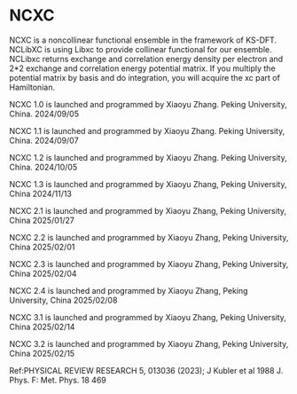 # NCXC
NCXC is a noncollinear functional ensemble in the framework of KS-DFT.
NCLibXC is using Libxc to provide collinear functional for our ensemble. NCLibxc returns exchange and correlation energy density per electron and 2*2 exchange and correlation energy potential matrix. If you multiply the potential matrix by basis and do integration, you will acquire the xc part of Hamiltonian.

NCXC 1.0 is launched and programmed by Xiaoyu Zhang. Peking University, China. 2024/09/05

NCXC 1.1 is launched and programmed by Xiaoyu Zhang. Peking University, China. 2024/09/07

NCXC 1.2 is launched and programmed by Xiaoyu Zhang. Peking University, China. 2024/10/05

NCXC 1.3 is launched and programmed by Xiaoyu Zhang, Peking University, China 2024/11/13

NCXC 2.1 is launched and programmed by Xiaoyu Zhang, Peking University, China 2025/01/27

NCXC 2.2 is launched and programmed by Xiaoyu Zhang, Peking University, China 2025/02/01

NCXC 2.3 is launched and programmed by Xiaoyu Zhang, Peking University, China 2025/02/04

NCXC 2.4 is launched and programmed by Xiaoyu Zhang, Peking University, China 2025/02/08

NCXC 3.1 is launched and programmed by Xiaoyu Zhang, Peking University, China 2025/02/14

NCXC 3.2 is launched and programmed by Xiaoyu Zhang, Peking University, China 2025/02/15

Ref:PHYSICAL REVIEW RESEARCH 5, 013036 (2023);  J Kubler et al 1988 J. Phys. F: Met. Phys. 18 469
